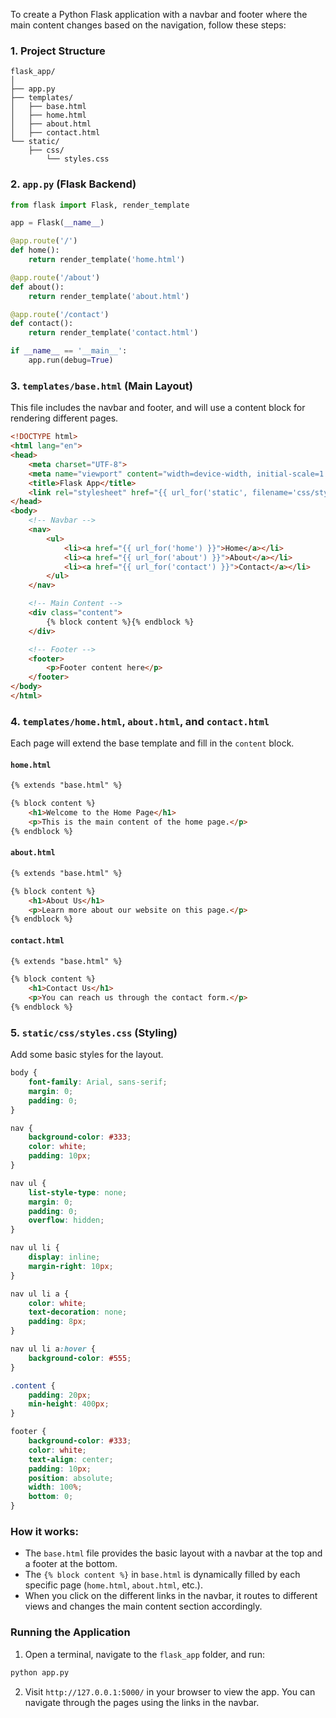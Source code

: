 To create a Python Flask application with a navbar and footer where the main content changes based on the navigation, follow these steps:

### 1. Project Structure

```
flask_app/
│
├── app.py
├── templates/
│   ├── base.html
│   ├── home.html
│   ├── about.html
│   ├── contact.html
└── static/
    ├── css/
        └── styles.css
```

### 2. `app.py` (Flask Backend)

```python
from flask import Flask, render_template

app = Flask(__name__)

@app.route('/')
def home():
    return render_template('home.html')

@app.route('/about')
def about():
    return render_template('about.html')

@app.route('/contact')
def contact():
    return render_template('contact.html')

if __name__ == '__main__':
    app.run(debug=True)
```

### 3. `templates/base.html` (Main Layout)

This file includes the navbar and footer, and will use a content block for rendering different pages.

```html
<!DOCTYPE html>
<html lang="en">
<head>
    <meta charset="UTF-8">
    <meta name="viewport" content="width=device-width, initial-scale=1.0">
    <title>Flask App</title>
    <link rel="stylesheet" href="{{ url_for('static', filename='css/styles.css') }}">
</head>
<body>
    <!-- Navbar -->
    <nav>
        <ul>
            <li><a href="{{ url_for('home') }}">Home</a></li>
            <li><a href="{{ url_for('about') }}">About</a></li>
            <li><a href="{{ url_for('contact') }}">Contact</a></li>
        </ul>
    </nav>

    <!-- Main Content -->
    <div class="content">
        {% block content %}{% endblock %}
    </div>

    <!-- Footer -->
    <footer>
        <p>Footer content here</p>
    </footer>
</body>
</html>
```

### 4. `templates/home.html`, `about.html`, and `contact.html`

Each page will extend the base template and fill in the `content` block.

#### `home.html`
```html
{% extends "base.html" %}

{% block content %}
    <h1>Welcome to the Home Page</h1>
    <p>This is the main content of the home page.</p>
{% endblock %}
```

#### `about.html`
```html
{% extends "base.html" %}

{% block content %}
    <h1>About Us</h1>
    <p>Learn more about our website on this page.</p>
{% endblock %}
```

#### `contact.html`
```html
{% extends "base.html" %}

{% block content %}
    <h1>Contact Us</h1>
    <p>You can reach us through the contact form.</p>
{% endblock %}
```

### 5. `static/css/styles.css` (Styling)

Add some basic styles for the layout.

```css
body {
    font-family: Arial, sans-serif;
    margin: 0;
    padding: 0;
}

nav {
    background-color: #333;
    color: white;
    padding: 10px;
}

nav ul {
    list-style-type: none;
    margin: 0;
    padding: 0;
    overflow: hidden;
}

nav ul li {
    display: inline;
    margin-right: 10px;
}

nav ul li a {
    color: white;
    text-decoration: none;
    padding: 8px;
}

nav ul li a:hover {
    background-color: #555;
}

.content {
    padding: 20px;
    min-height: 400px;
}

footer {
    background-color: #333;
    color: white;
    text-align: center;
    padding: 10px;
    position: absolute;
    width: 100%;
    bottom: 0;
}
```

### How it works:
- The `base.html` file provides the basic layout with a navbar at the top and a footer at the bottom.
- The `{% block content %}` in `base.html` is dynamically filled by each specific page (`home.html`, `about.html`, etc.).
- When you click on the different links in the navbar, it routes to different views and changes the main content section accordingly.

### Running the Application
1. Open a terminal, navigate to the `flask_app` folder, and run:

```bash
python app.py
```

2. Visit `http://127.0.0.1:5000/` in your browser to view the app. You can navigate through the pages using the links in the navbar.